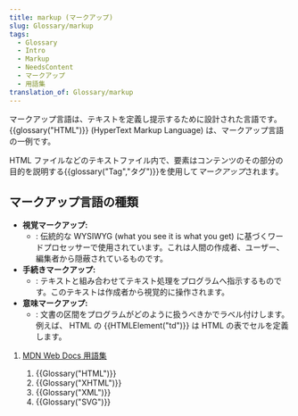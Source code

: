 ```yaml
---
title: markup (マークアップ)
slug: Glossary/markup
tags:
  - Glossary
  - Intro
  - Markup
  - NeedsContent
  - マークアップ
  - 用語集
translation_of: Glossary/markup
---
```

マークアップ言語は、テキストを定義し提示するために設計された言語です。 {{glossary("HTML")}} (HyperText Markup Language) は、マークアップ言語の一例です。

HTML ファイルなどのテキストファイル内で、要素はコンテンツのその部分の目的を説明する{{glossary("Tag","タグ")}}を使用して*マークアップ*されます。

## マークアップ言語の種類

- **視覚マークアップ:**
  - : 伝統的な WYSIWYG (what you see it is what you get) に基づくワードプロセッサーで使用されています。これは人間の作成者、ユーザー、編集者から隠蔽されているものです。
- **手続きマークアップ:**
  - : テキストと組み合わせてテキスト処理をプログラムへ指示するものです。このテキストは作成者から視覚的に操作されます。
- **意味マークアップ:**
  - : 文書の区間をプログラムがどのように扱うべきかでラベル付けします。例えば、 HTML の {{HTMLElement("td")}} は HTML の表でセルを定義します。

1. [MDN Web Docs 用語集](/ja/docs/Glossary)

    1. {{Glossary("HTML")}}
    2. {{Glossary("XHTML")}}
    3. {{Glossary("XML")}}
    4. {{Glossary("SVG")}}
